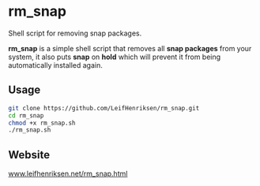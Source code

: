 # rm_snap
Shell script for removing snap packages.

**rm_snap** is a simple shell script that removes all **snap packages** from your system, it also puts **snap** on **hold** which will prevent it from being automatically installed again.

## Usage
```sh
git clone https://github.com/LeifHenriksen/rm_snap.git
cd rm_snap
chmod +x rm_snap.sh
./rm_snap.sh
```
## Website
www.leifhenriksen.net/rm_snap.html

